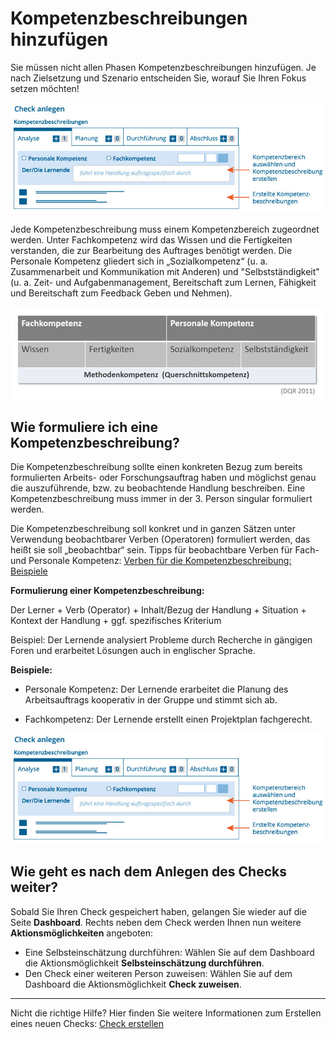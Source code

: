 # Kompetenzbeschreibungen hinzufügen


Sie müssen nicht allen Phasen Kompetenzbeschreibungen hinzufügen. Je nach Zielsetzung und Szenario entscheiden Sie, worauf Sie Ihren Fokus setzen möchten!

![Übersicht der Funktionen zum Hinzufügen oder Bearbeiten von Kompetenzbeschreibungen](media/check-erstellen-kompetenzen.png)

Jede Kompetenzbeschreibung muss einem Kompetenzbereich zugeordnet werden. Unter Fachkompetenz wird das Wissen und
die Fertigkeiten verstanden, die zur Bearbeitung des Auftrages benötigt werden. Die Personale Kompetenz gliedert sich in
„Sozialkompetenz“ (u. a. Zusammenarbeit und Kommunikation mit Anderen) und
"Selbstständigkeit" (u. a. Zeit- und Aufgabenmanagement, Bereitschaft zum Lernen, Fähigkeit und Bereitschaft zum Feedback Geben und Nehmen).

![Der Kompetenz-Check orientiert sich an dem Kompetenzverständnis des Deutschen Qualifikationsrahmens für Lebenslanges Lernen (DQR: http://www.dqr.de/index.php)](media/DQR.jpg)



## Wie formuliere ich eine Kompetenzbeschreibung?
Die Kompetenzbeschreibung sollte einen konkreten Bezug zum bereits formulierten Arbeits- oder Forschungsauftrag haben und möglichst genau die auszuführende, 
bzw. zu beobachtende Handlung beschreiben. Eine Kompetenzbeschreibung muss immer in der 3. Person singular formuliert werden.  

Die Kompetenzbeschreibung soll konkret und in ganzen Sätzen unter Verwendung beobachtbarer Verben (Operatoren)
formuliert werden, das heißt sie soll „beobachtbar“ sein. Tipps für beobachtbare Verben für Fach- und Personale Kompetenz: 
<a href="media/Verben_fuer_Kompetenzbeschreibung.pdf" target="_blank">Verben für die Kompetenzbeschreibung: Beispiele</a>

**Formulierung einer Kompetenzbeschreibung:**

Der Lerner + Verb (Operator) + Inhalt/Bezug der Handlung + Situation + Kontext der Handlung +
ggf. spezifisches Kriterium

Beispiel: Der Lernende analysiert Probleme durch Recherche in gängigen Foren und erarbeitet Lösungen
auch in englischer Sprache.

  **Beispiele:** 
  
* Personale Kompetenz: Der Lernende erarbeitet die Planung des Arbeitsauftrags
kooperativ in der Gruppe und stimmt sich ab.

* Fachkompetenz: Der Lernende erstellt einen Projektplan fachgerecht.

![Übersicht der Funktionen zum Hinzufügen oder Bearbeiten von Kompetenzbeschreibungen](media/check-erstellen-kompetenzen.png)

## Wie geht es nach dem Anlegen des Checks weiter?
Sobald Sie Ihren Check gespeichert haben, gelangen Sie wieder auf die Seite **Dashboard**. 
Rechts neben dem Check werden Ihnen nun weitere **Aktionsmöglichkeiten** angeboten:
* Eine Selbsteinschätzung durchführen: Wählen Sie auf dem Dashboard die Aktionsmöglichkeit **Selbsteinschätzung durchführen**.
* Den Check einer weiteren Person zuweisen: Wählen Sie auf dem Dashboard die Aktionsmöglichkeit **Check zuweisen**.

- - - 
Nicht die richtige Hilfe? Hier finden Sie weitere Informationen zum Erstellen eines neuen Checks: [Check erstellen](Hilfetext_Check_erstellen.md)